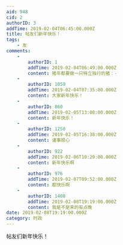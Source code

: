 ```yaml
---
aid: 948
cid: 2
authorID: 3
addTime: 2019-02-04T06:45:00.000Z
title: 帖友们新年快乐！
tags:
    - 友
comments:
    -
        authorID: 1
        addTime: 2019-02-04T06:49:00.000Z
        content: 猪年都要做一只特立独行的猪：-
    -
        authorID: 1059
        addTime: 2019-02-04T07:35:00.000Z
        content: 大家新年快乐！
    -
        authorID: 860
        addTime: 2019-02-05T13:08:00.000Z
        content: 新年快乐！
    -
        authorID: 1250
        addTime: 2019-02-05T16:38:00.000Z
        content: 诸事顺心
    -
        authorID: 922
        addTime: 2019-02-06T10:29:00.000Z
        content: 新年快乐啊
    -
        authorID: 976
        addTime: 2019-02-07T09:52:00.000Z
        content: 都快乐啊
    -
        authorID: 1408
        addTime: 2019-02-08T19:19:00.000Z
        content: 我是不是来的有点晚
date: 2019-02-08T19:19:00.000Z
category: 时政
---
```


帖友们新年快乐！
